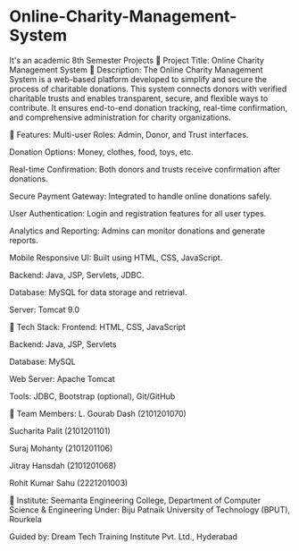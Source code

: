 # Online-Charity-Management-System
It's an academic 8th Semester Projects
🧾 Project Title: Online Charity Management System
🎯 Description:
The Online Charity Management System is a web-based platform developed to simplify and secure the process of charitable donations. This system connects donors with verified charitable trusts and enables transparent, secure, and flexible ways to contribute. It ensures end-to-end donation tracking, real-time confirmation, and comprehensive administration for charity organizations.

🚀 Features:
Multi-user Roles: Admin, Donor, and Trust interfaces.

Donation Options: Money, clothes, food, toys, etc.

Real-time Confirmation: Both donors and trusts receive confirmation after donations.

Secure Payment Gateway: Integrated to handle online donations safely.

User Authentication: Login and registration features for all user types.

Analytics and Reporting: Admins can monitor donations and generate reports.

Mobile Responsive UI: Built using HTML, CSS, JavaScript.

Backend: Java, JSP, Servlets, JDBC.

Database: MySQL for data storage and retrieval.

Server: Tomcat 9.0

🔧 Tech Stack:
Frontend: HTML, CSS, JavaScript

Backend: Java, JSP, Servlets

Database: MySQL

Web Server: Apache Tomcat

Tools: JDBC, Bootstrap (optional), Git/GitHub

👥 Team Members:
L. Gourab Dash (2101201070)

Sucharita Palit (2101201101)

Suraj Mohanty (2101201106)

Jitray Hansdah (2101201068)

Rohit Kumar Sahu (2221201003)

🏫 Institute:
Seemanta Engineering College, Department of Computer Science & Engineering
Under: Biju Patnaik University of Technology (BPUT), Rourkela

Guided by: Dream Tech Training Institute Pvt. Ltd., Hyderabad
